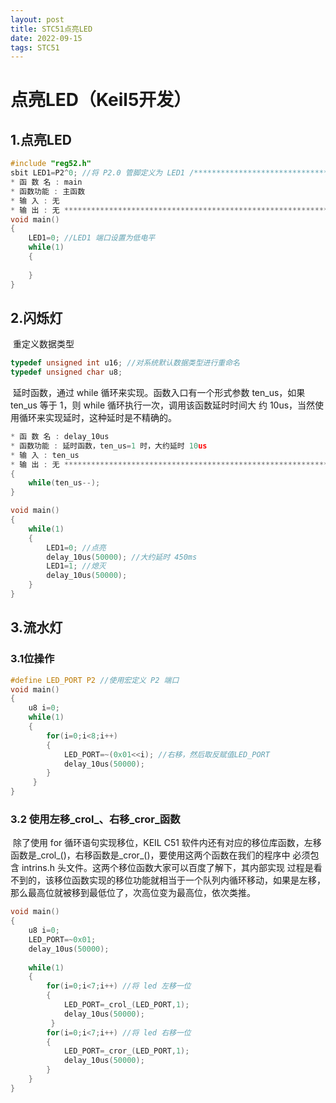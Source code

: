 ```yaml
---
layout: post
title: STC51点亮LED
date: 2022-09-15
tags: STC51   
---
```


# 点亮LED（Keil5开发）

## 1.点亮LED

```c
#include "reg52.h"
sbit LED1=P2^0; //将 P2.0 管脚定义为 LED1 /***********************************************************
* 函 数 名 : main 
* 函数功能 : 主函数 
* 输 入 : 无 
* 输 出 : 无 ***********************************************************/ 
void main() 
{ 
	LED1=0; //LED1 端口设置为低电平 
	while(1) 
	{
	
	} 
}
```

## 2.闪烁灯

​		重定义数据类型

```c
typedef unsigned int u16; //对系统默认数据类型进行重命名 
typedef unsigned char u8;
```

​		延时函数，通过 while 循环来实现。函数入口有一个形式参数 ten_us，如果 ten_us 等于 1，则 while 循环执行一次，调用该函数延时时间大 约 10us，当然使用循环来实现延时，这种延时是不精确的。

```c
* 函 数 名 : delay_10us 
* 函数功能 : 延时函数，ten_us=1 时，大约延时 10us
* 输 入 : ten_us 
* 输 出 : 无 ************************************************************void delay_10us(u16 ten_us)
{ 
	while(ten_us--);
}
```

```c
void main()
{ 
	while(1) 
	{ 
		LED1=0; //点亮 
		delay_10us(50000); //大约延时 450ms 
		LED1=1; //熄灭 
		delay_10us(50000); 
	} 
}
```



## 3.流水灯

### 3.1位操作

```c
#define LED_PORT P2 //使用宏定义 P2 端口 
void main()
{ 
	u8 i=0; 
	while(1) 
	{ 
		for(i=0;i<8;i++)
        { 
        	LED_PORT=~(0x01<<i); //右移，然后取反赋值LED_PORT 
        	delay_10us(50000); 
        } 
     } 
}
```

### **3.2** 使用左移_crol_、右移_cror_函数

​		除了使用 for 循环语句实现移位，KEIL C51 软件内还有对应的移位库函数，左移函数是_crol_()，右移函数是_cror_()，要使用这两个函数在我们的程序中 必须包含 intrins.h 头文件。这两个移位函数大家可以百度了解下，其内部实现 过程是看不到的，该移位函数实现的移位功能就相当于一个队列内循环移动，如果是左移，那么最高位就被移到最低位了，次高位变为最高位，依次类推。

```c
void main()
{ 
	u8 i=0; 
	LED_PORT=~0x01; 
	delay_10us(50000); 
	
	while(1) 
	{
    	for(i=0;i<7;i++) //将 led 左移一位 
    	{ 
    		LED_PORT=_crol_(LED_PORT,1); 
    		delay_10us(50000);
         }
    	for(i=0;i<7;i++) //将 led 右移一位 
    	{ 
    		LED_PORT=_cror_(LED_PORT,1); 
    		delay_10us(50000); 
    	} 
    } 
}
```

